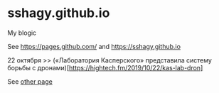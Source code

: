 # sshagy.github.io
My blogic

See https://pages.github.com/ and https://sshagy.github.io

22 октября >> («Лаборатория Касперского» представила систему борьбы с дронами)[https://hightech.fm/2019/10/22/kas-lab-dron] 


See [other page](other.md)
